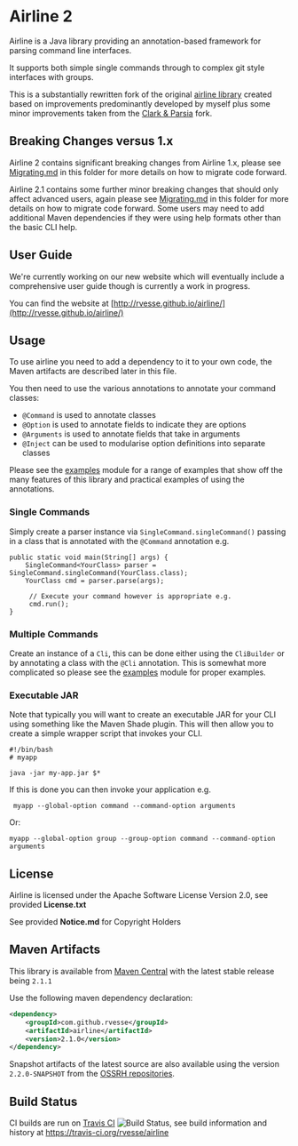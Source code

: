 # Airline 2

Airline is a Java library providing an annotation-based framework for parsing command line interfaces.

It supports both simple single commands through to complex git style interfaces with groups.

This is a substantially rewritten fork of the original [airline library](https://github.com/airlift/airline) created based on improvements predominantly developed by myself plus some minor improvements taken from the [Clark & Parsia](https://github.com/clarkparsia/airline) fork.

## Breaking Changes versus 1.x

Airline 2 contains significant breaking changes from Airline 1.x, please see [Migrating.md](Migrating.md) in this folder for more details on how to migrate code forward.

Airline 2.1 contains some further minor breaking changes that should only affect advanced users, again please see [Migrating.md](Migrating.md) in this folder for more details on how to migrate code forward.  Some users may need to add additional Maven dependencies if they were using help formats other than the basic CLI help.

## User Guide

We're currently working on our new website which will eventually include a comprehensive user guide though is currently a work in progress.

You can find the website at [http://rvesse.github.io/airline/](http://rvesse.github.io/airline/)

## Usage

To use airline you need to add a dependency to it to your own code, the Maven artifacts are described later in this file.

You then need to use the various annotations to annotate your command classes:

- `@Command` is used to annotate classes
- `@Option` is used to annotate fields to indicate they are options
- `@Arguments` is used to annotate fields that take in arguments
- `@Inject` can be used to modularise option definitions into separate classes

Please see the [examples](examples/) module for a range of examples that show off the many features of this library and practical examples of using the annotations.

### Single Commands

Simply create a parser instance via `SingleCommand.singleCommand()` passing in a class that is annotated with the `@Command` annotation e.g.

    public static void main(String[] args) {
        SingleCommand<YourClass> parser = SingleCommand.singleCommand(YourClass.class);
        YourClass cmd = parser.parse(args);
        
         // Execute your command however is appropriate e.g.
         cmd.run();   
    }

### Multiple Commands

Create an instance of a `Cli`, this can be done either using the `CliBuilder` or by annotating a class with the `@Cli` annotation.  This is somewhat more complicated so please see the [examples](examples/) module for proper examples.

### Executable JAR

Note that typically you will want to create an executable JAR for your CLI using something like the Maven Shade plugin.  This will then allow you to create a simple wrapper script that invokes your CLI.

    #!/bin/bash
    # myapp
    
    java -jar my-app.jar $*

If this is done you can then invoke your application e.g.

     myapp --global-option command --command-option arguments
     
Or:

    myapp --global-option group --group-option command --command-option arguments
    
## License

Airline is licensed under the Apache Software License Version 2.0, see provided **License.txt**

See provided **Notice.md** for Copyright Holders

## Maven Artifacts

This library is available from [Maven Central](http://search.maven.org) with the latest stable release being `2.1.1`

Use the following maven dependency declaration:

```xml
<dependency>
    <groupId>com.github.rvesse</groupId>
    <artifactId>airline</artifactId>
    <version>2.1.0</version>
</dependency>
```

Snapshot artifacts of the latest source are also available using the version `2.2.0-SNAPSHOT` from the [OSSRH repositories](http://central.sonatype.org/pages/ossrh-guide.html#ossrh-usage-notes).

## Build Status

CI builds are run on [Travis CI](http://travis-ci.org/) ![Build Status](https://travis-ci.org/rvesse/airline.png), see build information and history at https://travis-ci.org/rvesse/airline
